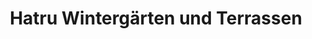 ---
title: "Hatru Wintergärten und Terrassen"
url: /hamburg/hatru-wintergaerten-und-terrassen/
shop: Garten-Center
---